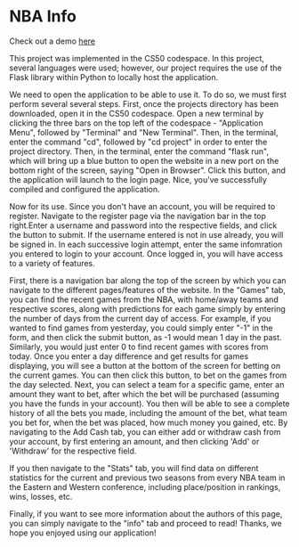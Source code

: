 # NBA Info

Check out a demo [here](https://www.youtube.com/watch?v=kDU5XLMuY1g)

This project was implemented in the CS50 codespace. In this project, several languages were used; however, our project requires the use of the Flask library within Python to locally host the application. 

We need to open the application to be able to use it. To do so, we must first perform several several steps. First, once the projects directory has been downloaded, open it in the CS50 codespace. Open a new terminal by clicking the three bars on the top left of the codespace - "Application Menu", followed by "Terminal" and "New Terminal". Then, in the terminal, enter the command "cd", followed by "cd project" in order to enter the project directory. Then, in the terminal, enter the command "flask run", which will bring up a blue button to open the website in a new port on the bottom right of the screen, saying "Open in Browser". Click this button, and the application will launch to the login page. Nice, you've successfully compiled and configured the application.

 Now for its use. Since you don't have an account, you will be required to register. Navigate to the register page via the navigation bar in the top right.Enter a username and password into the respective fields, and click the button to submit. If the username entered is not in use already, you will be signed in. In each successive login attempt, enter the same infomration you entered to login to your account. Once logged in, you will have access to a variety of features. 

First, there is a navigation bar along the top of the screen by which you can navigate to the different pages/features of the website. In the "Games" tab, you can find the recent games from the NBA, with home/away teams and respective scores, along with predictions for each game simply by entering the number of days from the current day of access. For example, if you wanted to find games from yesterday, you could simply enter "-1" in the form, and then click the submit button, as -1 would mean 1 day in the past. Similarly, you would just enter 0 to find recent games with scores from today. Once you enter a day difference and get results for games displaying, you will see a button at the bottom of the screen for betting on the current games. You can then click this button, to bet on the games from the day selected. Next, you can select a team for a specific game, enter an amount they want to bet, after which the bet will be purchased (assuming you have the funds in your account). You then will be able to see a complete history of all the bets you made, including the amount of the bet, what team you bet for, when the bet was placed, how much money you gained, etc. By navigating to the Add Cash tab, you can either add or withdraw cash from your account, by first entering an amount, and then clicking 'Add' or 'Withdraw' for the respective field. 

If you then navigate to the "Stats" tab, you will find data on different statistics for the current and previous two seasons from every NBA team in the Eastern and Western conference, including place/position in rankings, wins, losses, etc. 

Finally, if you want to see more information about the authors of this page, you can simply navigate to the "info" tab and proceed to read! Thanks, we hope you enjoyed using our application!


